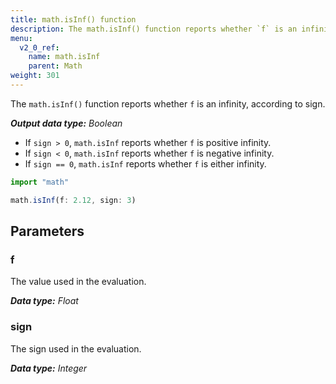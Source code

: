 ```yaml
---
title: math.isInf() function
description: The math.isInf() function reports whether `f` is an infinity, according to `sign`.
menu:
  v2_0_ref:
    name: math.isInf
    parent: Math
weight: 301
---
```


The `math.isInf()` function reports whether `f` is an infinity, according to sign.

_**Output data type:** Boolean_

- If `sign > 0`, `math.isInf` reports whether `f` is positive infinity.
- If `sign < 0`, `math.isInf` reports whether `f` is negative infinity.
- If `sign == 0`, `math.isInf` reports whether `f` is either infinity.

```js
import "math"

math.isInf(f: 2.12, sign: 3)
```

## Parameters

### f
The value used in the evaluation.

_**Data type:** Float_

### sign
The sign used in the evaluation.

_**Data type:** Integer_

